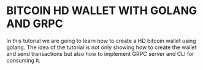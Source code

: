# BITCOIN HD WALLET WITH GOLANG AND GRPC

In this tutorial we are going to learn how to create a HD bitcoin wallet using golang. The idea of the tutorial is not only showing how to create the wallet and send transactions but also how to implement GRPC server and CLI for consuming it.